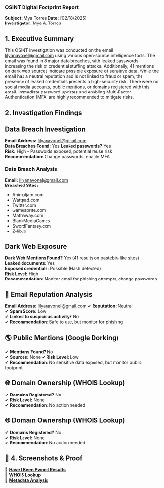 ### OSINT Digital Footprint Report
**Subject:** Mya Torres
**Date:** [02/18/2025]  
**Investigator:** Mya A. Torres  

## 1. Executive Summary  
This OSINT investigation was conducted on the email lilyanavonel@gmail.com using various open-source intelligence tools. The email was found in 8 major data breaches, with leaked passwords increasing the risk of credential stuffing attacks. Additionally, 41 mentions on dark web sources indicate possible exposure of sensitive data. While the email has a neutral reputation and is not linked to fraud or spam, the presence of leaked credentials presents a high-security risk. There were no social media accounts, public mentions, or domains registered with this email. Immediate password updates and enabling Multi-Factor Authentication (MFA) are highly recommended to mitigate risks. 

## 2. Investigation Findings  

## Data Breach Investigation  
**Email Address:** lilyanavonel@gmail.com  
**Data Breaches Found:** Yes 
**Leaked passwords?** Yes  
**Risk:** High - Passwords exposed, potential reuse risk  
**Recommendation:** Change passwords, enable MFA  

### **Data Breach Analysis**  
**Email:** lilyanavonel@gmail.com  
**Breached Sites:**  
- Animaljam.com
- Wattpad.com
- Twitter.com
- Gamesprite.com
- Mathaway.com
- BlankMediaGames
- SwordFantasy.com
- Z-lib.io

## Dark Web Exposure  
**Dark Web Mentions Found?** Yes (41 results on pastebin-like sites)  
**Leaked documents:** Yes  
**Exposed credentials:** Possible (Hash detected)  
**Risk Level:** High  
**Recommendation:** Monitor email for phishing attempts, change passwords  

## 📧 Email Reputation Analysis  
**Email Address:** lilyanavonel@gmail.com 
✔ **Reputation:** Neutral  
✔ **Spam Score:** Low  
✔ **Linked to suspicious activity?** No  
✔ **Recommendation:** Safe to use, but monitor for phishing

## 🌎 Public Mentions (Google Dorking)  
✔ **Mentions Found?** No   
✔ **Sources:** None 
✔ **Risk Level:** Low  
✔ **Recommendation:** No sensitive data exposed, but monitor public footprint  

## 🌐 Domain Ownership (WHOIS Lookup)  
✔ **Domains Registered?** No  
✔ **Risk Level:** None  
✔ **Recommendation:** No action needed  

## 🌐 Domain Ownership (WHOIS Lookup)  
✔ **Domains Registered?** No  
✔ **Risk Level:** None  
✔ **Recommendation:** No action needed  


## 📂 4. Screenshots & Proof  
📌 **[Have I Been Pwned Results](../screenshots/haveibeenpwned.png)**  
📌 **[WHOIS Lookup](../screenshots/whois-lookup-example.png)**  
📌 **[Metadata Analysis](../screenshots/metadata-analysis.png)**  
